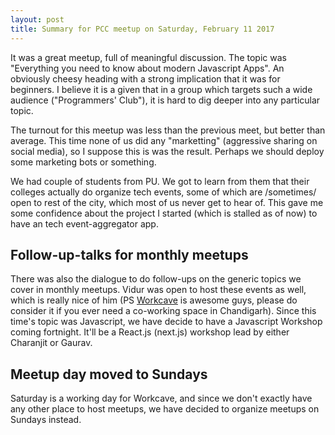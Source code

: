 ```yaml
---
layout: post
title: Summary for PCC meetup on Saturday, February 11 2017
---
```


<amp-img alt="Programmer's Club Chandigarh February 2017 meetup" width="600" height="450" layout="responsive" src="/assets/images/programmers-club-chanidgarh-february-2017-meetup.jpg"></amp-img>

It was a great meetup, full of meaningful discussion. The topic was "Everything you need to know about modern Javascript Apps". An obviously cheesy heading with a strong implication that it was for beginners. I believe it is
a given that in a group which targets such a wide audience ("Programmers' Club"), it is hard to dig
deeper into any particular topic.

The turnout for this meetup was less than the previous meet, but better than average. This time none of us did
any "marketting" (aggressive sharing on social media), so I suppose this is was the result. Perhaps we should
deploy some marketing bots or something.

We had couple of students from PU. We got to learn from them that their colleges actually do organize tech events, some of which are /sometimes/ open to rest of the city, which most of us never get to hear of. This gave me
some confidence about the project I started (which is stalled as of now) to have an tech event-aggregator app.

## Follow-up-talks for monthly meetups

There was also the dialogue to do follow-ups on the generic topics we cover in monthly meetups. Vidur was open
to host these events as well, which is really nice of him (PS [Workcave](http://www.workcave.in/) is awesome guys, please do consider it if you ever need a co-working space in Chandigarh). Since this time's topic was
Javascript, we have decide to have a Javascript Workshop coming fortnight. It'll be a React.js (next.js) workshop
lead by either Charanjit or Gaurav.

## Meetup day moved to Sundays

Saturday is a working day for Workcave, and since we don't exactly have any other place to host meetups, we have
decided to organize meetups on Sundays instead.
